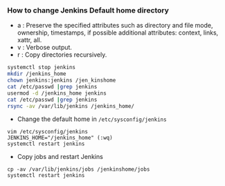 ### How to change Jenkins Default home directory
- a : Preserve the specified attributes such as directory and file mode, ownership, timestamps, if possible additional attributes: context, links, xattr, all.
- v : Verbose output.
- r : Copy directories recursively.
```sh
systemctl stop jenkins
mkdir /jenkins_home
chown jenkins:jenkins /jen_kinshome
cat /etc/passwd |grep jenkins
usermod -d /jenkins_home jenkins
cat /etc/passwd |grep jenkins
rsync -av /var/lib/jenkins /jenkins_home/
```
* Change the default home in `/etc/sysconfig/jenkins`
```
vim /etc/sysconfig/jenkins
JENKINS_HOME="/jenkins_home" (:wq)
systemctl restart jenkins
```
* Copy jobs and restart Jenkins
```
cp -av /var/lib/jenkins/jobs /jenkinshome/jobs
systemctl restart jenkins
```
